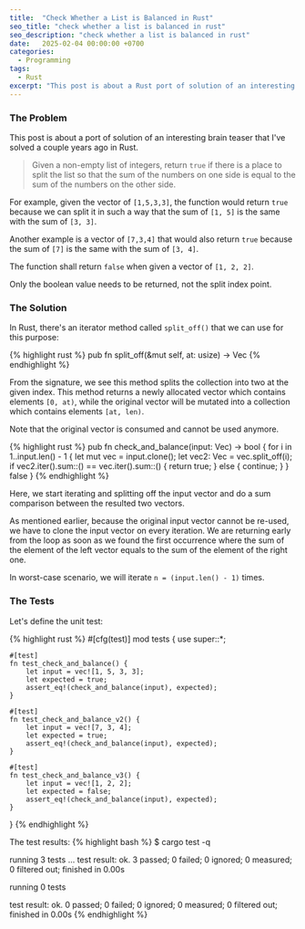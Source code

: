 ```yaml
---
title:  "Check Whether a List is Balanced in Rust"
seo_title: "check whether a list is balanced in rust"
seo_description: "check whether a list is balanced in rust"
date:   2025-02-04 00:00:00 +0700
categories:
  - Programming
tags:
  - Rust
excerpt: "This post is about a Rust port of solution of an interesting brain teaser that I've solved a couple years ago using Scala..."
---
```

### The Problem
This post is about a port of solution of an interesting brain teaser that I've solved a couple years ago in Rust. 

> Given a non-empty list of integers, return `true` if there is a place to split the list so that the sum of the numbers on one side is equal to the sum of the numbers on the other side. 

For example, given the vector of `[1,5,3,3]`, the function would return `true` because we can split it in such a way that the sum of `[1, 5]` is the same with the sum of `[3, 3]`. 

Another example is a vector of `[7,3,4]` that would also return `true` because the sum of `[7]` is the same with the sum of `[3, 4]`. 

The function shall return `false` when given a vector of `[1, 2, 2]`.

Only the boolean value needs to be returned, not the split index point.

### The Solution
In Rust, there's an iterator method called `split_off()` that we can use for this purpose:

{% highlight rust %}
pub fn split_off(&mut self, at: usize) -> Vec<T>
{% endhighlight %}

From the signature, we see this method splits the collection into two at the given index. This method returns a newly allocated vector which contains elements `[0, at)`, while the original vector will be mutated into a collection which contains elements `[at, len)`. 

Note that the original vector is consumed and cannot be used anymore.

{% highlight rust %}
pub fn check_and_balance(input: Vec<i32>) -> bool {
    for i in 1..input.len() - 1 {
        let mut vec = input.clone();
        let vec2: Vec<i32> = vec.split_off(i);
        if vec2.iter().sum::<i32>() == vec.iter().sum::<i32>() {
            return true;
        } else {
            continue;
        }
    }
    false
}
{% endhighlight %}

Here, we start iterating and splitting off the input vector and do a sum comparison between the resulted two vectors. 

As mentioned earlier, because the original input vector cannot be re-used, we have to clone the input vector on every iteration. We are returning early from the loop as soon as we found the first occurrence where the sum of the element of the left vector equals to the sum of the element of the right one. 

In worst-case scenario, we will iterate `n = (input.len() - 1)` times.

### The Tests
Let's define the unit test:

{% highlight rust %}
#[cfg(test)]
mod tests {
    use super::*;

    #[test]
    fn test_check_and_balance() {
        let input = vec![1, 5, 3, 3];
        let expected = true;
        assert_eq!(check_and_balance(input), expected);
    }

    #[test]
    fn test_check_and_balance_v2() {
        let input = vec![7, 3, 4];
        let expected = true;
        assert_eq!(check_and_balance(input), expected);
    }

    #[test]
    fn test_check_and_balance_v3() {
        let input = vec![1, 2, 2];
        let expected = false;
        assert_eq!(check_and_balance(input), expected);
    }
}
{% endhighlight %}

The test results:
{% highlight bash %}
$ cargo test -q

running 3 tests
...
test result: ok. 3 passed; 0 failed; 0 ignored; 0 measured; 0 filtered out; finished in 0.00s


running 0 tests

test result: ok. 0 passed; 0 failed; 0 ignored; 0 measured; 0 filtered out; finished in 0.00s
{% endhighlight %}
